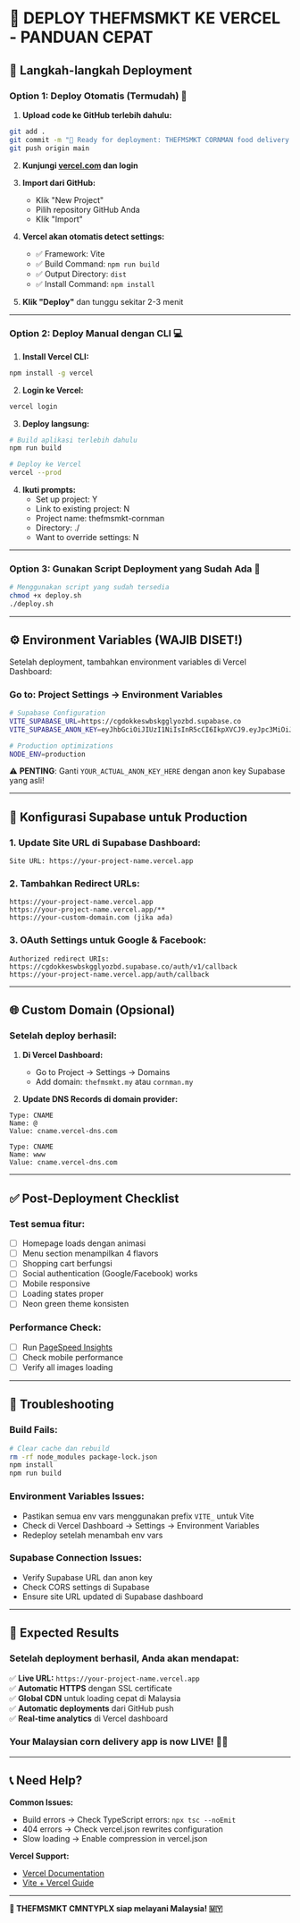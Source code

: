 # 🚀 DEPLOY THEFMSMKT KE VERCEL - PANDUAN CEPAT

## 📝 Langkah-langkah Deployment

### **Option 1: Deploy Otomatis (Termudah) 🎯**

1. **Upload code ke GitHub terlebih dahulu:**
```bash
git add .
git commit -m "🌽 Ready for deployment: THEFMSMKT CORNMAN food delivery app"
git push origin main
```

2. **Kunjungi [vercel.com](https://vercel.com) dan login**

3. **Import dari GitHub:**
   - Klik "New Project"
   - Pilih repository GitHub Anda
   - Klik "Import"

4. **Vercel akan otomatis detect settings:**
   - ✅ Framework: Vite
   - ✅ Build Command: `npm run build`
   - ✅ Output Directory: `dist`
   - ✅ Install Command: `npm install`

5. **Klik "Deploy"** dan tunggu sekitar 2-3 menit

---

### **Option 2: Deploy Manual dengan CLI 💻**

1. **Install Vercel CLI:**
```bash
npm install -g vercel
```

2. **Login ke Vercel:**
```bash
vercel login
```

3. **Deploy langsung:**
```bash
# Build aplikasi terlebih dahulu
npm run build

# Deploy ke Vercel
vercel --prod
```

4. **Ikuti prompts:**
   - Set up project: Y
   - Link to existing project: N
   - Project name: thefmsmkt-cornman
   - Directory: ./
   - Want to override settings: N

---

### **Option 3: Gunakan Script Deployment yang Sudah Ada 🔧**

```bash
# Menggunakan script yang sudah tersedia
chmod +x deploy.sh
./deploy.sh
```

---

## ⚙️ Environment Variables (WAJIB DISET!)

Setelah deployment, tambahkan environment variables di Vercel Dashboard:

### **Go to: Project Settings → Environment Variables**

```bash
# Supabase Configuration
VITE_SUPABASE_URL=https://cgdokkeswbskgglyozbd.supabase.co
VITE_SUPABASE_ANON_KEY=eyJhbGciOiJIUzI1NiIsInR5cCI6IkpXVCJ9.eyJpc3MiOiJzdXBhYmFzZSIsInJlZiI6ImNnZG9ra2Vzd2Jza2dna3lvemJkIiwicm9sZSI6ImFub24iLCJpYXQiOjE3MzY3NjU3ODcsImV4cCI6MjA1MjM0MTc4N30.YOUR_ACTUAL_ANON_KEY_HERE

# Production optimizations
NODE_ENV=production
```

⚠️ **PENTING**: Ganti `YOUR_ACTUAL_ANON_KEY_HERE` dengan anon key Supabase yang asli!

---

## 🔧 Konfigurasi Supabase untuk Production

### **1. Update Site URL di Supabase Dashboard:**
```
Site URL: https://your-project-name.vercel.app
```

### **2. Tambahkan Redirect URLs:**
```
https://your-project-name.vercel.app
https://your-project-name.vercel.app/**
https://your-custom-domain.com (jika ada)
```

### **3. OAuth Settings untuk Google & Facebook:**
```
Authorized redirect URIs:
https://cgdokkeswbskgglyozbd.supabase.co/auth/v1/callback
https://your-project-name.vercel.app/auth/callback
```

---

## 🌐 Custom Domain (Opsional)

### **Setelah deploy berhasil:**

1. **Di Vercel Dashboard:**
   - Go to Project → Settings → Domains
   - Add domain: `thefmsmkt.my` atau `cornman.my`

2. **Update DNS Records di domain provider:**
```dns
Type: CNAME
Name: @
Value: cname.vercel-dns.com

Type: CNAME  
Name: www
Value: cname.vercel-dns.com
```

---

## ✅ Post-Deployment Checklist

### **Test semua fitur:**
- [ ] Homepage loads dengan animasi
- [ ] Menu section menampilkan 4 flavors
- [ ] Shopping cart berfungsi
- [ ] Social authentication (Google/Facebook) works
- [ ] Mobile responsive
- [ ] Loading states proper
- [ ] Neon green theme konsisten

### **Performance Check:**
- [ ] Run [PageSpeed Insights](https://pagespeed.web.dev/)
- [ ] Check mobile performance
- [ ] Verify all images loading

---

## 🚨 Troubleshooting

### **Build Fails:**
```bash
# Clear cache dan rebuild
rm -rf node_modules package-lock.json
npm install
npm run build
```

### **Environment Variables Issues:**
- Pastikan semua env vars menggunakan prefix `VITE_` untuk Vite
- Check di Vercel Dashboard → Settings → Environment Variables
- Redeploy setelah menambah env vars

### **Supabase Connection Issues:**
- Verify Supabase URL dan anon key
- Check CORS settings di Supabase
- Ensure site URL updated di Supabase dashboard

---

## 🎉 Expected Results

### **Setelah deployment berhasil, Anda akan mendapat:**

✅ **Live URL:** `https://your-project-name.vercel.app`  
✅ **Automatic HTTPS** dengan SSL certificate  
✅ **Global CDN** untuk loading cepat di Malaysia  
✅ **Automatic deployments** dari GitHub push  
✅ **Real-time analytics** di Vercel dashboard  

### **Your Malaysian corn delivery app is now LIVE! 🌽🚀**

---

## 📞 Need Help?

**Common Issues:**
- Build errors → Check TypeScript errors: `npx tsc --noEmit`
- 404 errors → Check vercel.json rewrites configuration
- Slow loading → Enable compression in vercel.json

**Vercel Support:**
- [Vercel Documentation](https://vercel.com/docs)
- [Vite + Vercel Guide](https://vercel.com/guides/deploying-vite-with-vercel)

---

**🌽 THEFMSMKT CMNTYPLX siap melayani Malaysia! 🇲🇾**